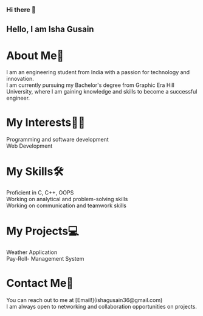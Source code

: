 ### Hi there 👋


<h2>Hello, I am Isha Gusain</h2>

<h1>About Me🙂</h1>
I am an engineering student from India with a passion for technology and innovation.<br>
I am currently pursuing my Bachelor's degree from Graphic Era Hill University, where I am gaining knowledge and skills to become a successful engineer.

<h1>My Interests🧑‍🔧</h1>
Programming and software development<br>
Web Development 

<h1>My Skills🛠️</h1>
Proficient in C, C++, OOPS<br>
Working on analytical and problem-solving skills<br>
Working on  communication and teamwork skills<br>

<h1>My Projects💻</h1>
Weather Application<br>
Pay-Roll- Management System

<h1>Contact Me📩</h1>
You can reach out to me at [Email!](ishagusain36@gmail.com) <br>
I am always open to networking and collaboration opportunities on projects.
